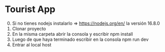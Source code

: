 # Tourist App

0. Si no tienes nodejs instalarlo => https://nodejs.org/en/ la versión 16.8.0
1. Clonar proyecto
2. En la misma carpeta abrir la consola y escribir npm install
3. Luego de que haya terminado escribir en la consola npm run dev
4. Entrar al local host